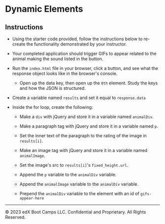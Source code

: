 # Dynamic Elements

## Instructions

* Using the starter code provided, follow the instructions below to re-create the functionality demonstrated by your instructor.

* Your completed application should trigger GIFs to appear related to the animal making the sound listed in the button.

* Run the `index.html` file in your browser, click a button, and see what the response object looks like in the browser's console.
    
    * Open up the data key, then open up the `0th` element. Study the keys and how the JSON is structured.

* Create a variable named `results` and set it equal to `response.data`

* Inside the for loop, create the following:
     
    * Make a `div` with jQuery and store it in a variable named `animalDiv`.
     
    * Make a paragraph tag with jQuery and store it in a variable named `p`.
     
    * Set the inner text of the paragraph to the rating of the image in `results[i]`.
     
    * Make an image tag with jQuery and store it in a variable named `animalImage`.
     
    * Set the image's src to `results[i]`'s `fixed_height.url`.
     
    * Append the `p` variable to the `animalDiv` variable.
     
    * Append the `animalImage` variable to the `animalDiv` variable.
     
    * Prepend the `animalDiv` variable to the element with an id of `gifs-appear-here`

---

© 2023 edX Boot Camps LLC. Confidential and Proprietary. All Rights Reserved.
